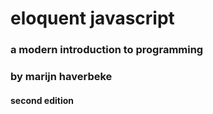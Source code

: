 # eloquent javascript
### a modern introduction to programming
### by marijn haverbeke
#### second edition
